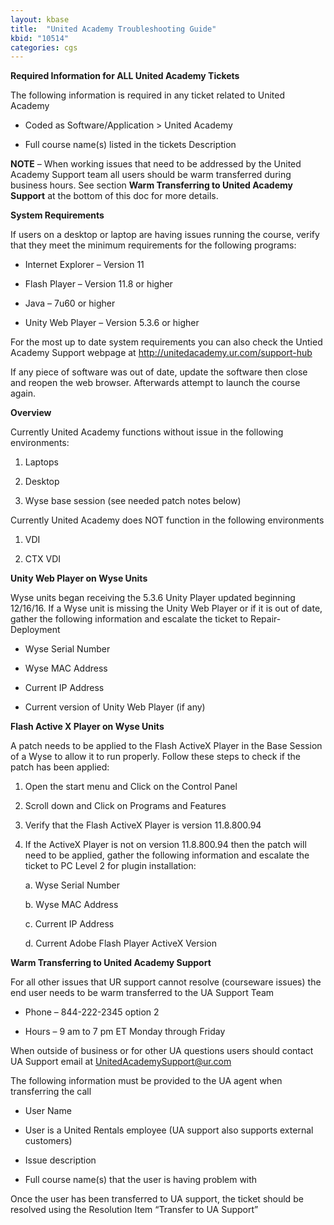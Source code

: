```yaml
---
layout: kbase
title:  "United Academy Troubleshooting Guide"
kbid: "10514"
categories: cgs
---
```


**Required Information for ALL United Academy Tickets**

 

The following information is required in any ticket related to United Academy

 

- Coded as Software/Application > United Academy

- Full course name(s) listed in the tickets Description

 

**NOTE** – When working issues that need to be addressed by the United Academy Support team all users should be warm transferred during business hours.  See section **Warm Transferring to United Academy Support** at the bottom of this doc for more details.

 

 

**System Requirements**

 

If users on a desktop or laptop are having issues running the course, verify that they meet the minimum requirements for the following programs:

 

- Internet Explorer – Version 11

- Flash Player – Version 11.8 or higher

- Java – 7u60 or higher

- Unity Web Player – Version 5.3.6 or higher

 

For the most up to date system requirements you can also check the Untied Academy Support webpage at http://unitedacademy.ur.com/support-hub

 

If any piece of software was out of date, update the software then close and reopen the web browser.  Afterwards attempt to launch the course again.

 

 

**Overview**

 

Currently United Academy functions without issue in the following environments:

 

1. Laptops

 

2. Desktop

 

3. Wyse base session (see needed patch notes below)

 

 

Currently United Academy does NOT function in the following environments

 

1. VDI

 

2. CTX VDI

 

 

**Unity Web Player on Wyse Units**

 

Wyse units began receiving the 5.3.6 Unity Player updated beginning 12/16/16.  If a Wyse unit is missing the Unity Web Player or if it is out of date, gather the following information and escalate the ticket to Repair-Deployment

 

- Wyse Serial Number

- Wyse MAC Address

- Current IP Address

- Current version of Unity Web Player (if any)

 

 

**Flash Active X Player on Wyse Units**

 

A patch needs to be applied to the Flash ActiveX Player in the Base Session of a Wyse to allow it to run properly.  Follow these steps to check if the patch has been applied:

 

1. Open the start menu and Click on the Control Panel

 

2. Scroll down and Click on Programs and Features

 

3. Verify that the Flash ActiveX Player is version 11.8.800.94

 

4. If the ActiveX Player is not on version 11.8.800.94 then the patch will need to be applied, gather the following information and escalate the ticket to PC Level 2 for plugin installation:

 

    a. Wyse Serial Number

    b. Wyse MAC Address

    c. Current IP Address

    d. Current Adobe Flash Player ActiveX Version

 

 

**Warm Transferring to United Academy Support**

 

For all other issues that UR support cannot resolve (courseware issues) the end user needs to be warm transferred to the UA Support Team

 

- Phone – 844-222-2345 option 2

- Hours – 9 am to 7 pm ET Monday through Friday

 

When outside of business or for other UA questions users should contact UA Support email at UnitedAcademySupport@ur.com

 

The following information must be provided to the UA agent when transferring the call

 

- User Name

- User is a United Rentals employee (UA support also supports external customers)

- Issue description

- Full course name(s) that the user is having problem with

 

Once the user has been transferred to UA support, the ticket should be resolved using the Resolution Item “Transfer to UA Support”